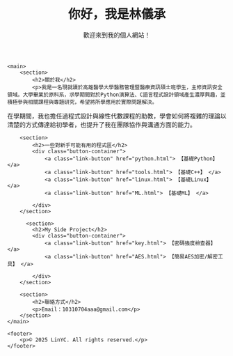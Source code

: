 
<html lang="zh-TW">
<head>
    <meta charset="UTF-8">
    <link rel="stylesheet" href="style.css">
</head>
<body>
    <header>
        <h1>你好，我是林儀承</h1>
        <p>歡迎來到我的個人網站！</p>
    </header>

    <main>
        <section>
            <h2>關於我</h2>
            <p>我是一名現就讀於高雄醫學大學醫務管理暨醫療資訊碩士班學生，主修資訊安全領域。大學畢業於原科系，求學期間對於Python演算法、C語言程式設計領域產生濃厚興趣，並積極參與相關課程與專題研究，希望將所學應用於實際問題解決。
在學期間，我也擔任過程式設計與線性代數課程的助教，學會如何將複雜的理論以清楚的方式傳達給初學者，也提升了我在團隊協作與溝通方面的能力。
</p>
        </section>

        <section>
            <h2>一些對新手可能有用的程式區</h2>
            <div class="button-container">
                <a class="link-button" href="python.html"> 【基礎Python】 </a>
                <a class="link-button" href="tools.html"> 【基礎C++】 </a>
                <a class="link-button" href="linux.html"> 【基礎Linux】 </a>
                <a class="link-button" href="ML.html"> 【基礎ML】 </a>

            </div>
        </section>

          <section>
            <h2>My Side Project</h2>
            <div class="button-container">
                <a class="link-button" href="key.html"> 【密碼強度檢查器】 </a>
                <a class="link-button" href="AES.html"> 【簡易AES加密/解密工具】 </a>
                
            </div>
        </section>

        <section>
            <h2>聯絡方式</h2>
            <p>Email：10310704aaa@gmail.com</p>
        </section>
    </main>

    <footer>
        <p>© 2025 LinYC. All rights reserved.</p>
    </footer>
</body>
</html>

